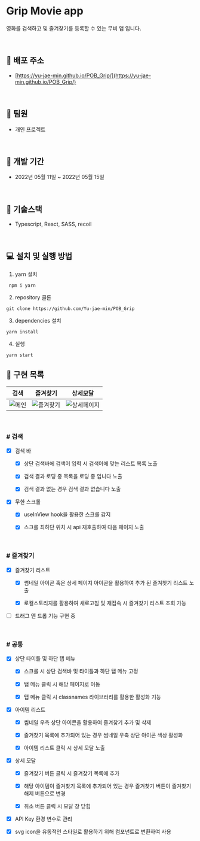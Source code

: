 # Grip Movie app

영화를 검색하고 및 즐겨찾기를 등록할 수 있는 무비 앱 입니다.

<br />

## 🎉 **배포 주소**

- [https://yu-jae-min.github.io/POB_Grip/](https://yu-jae-min.github.io/POB_Grip/)

<br />

## 👬 **팀원**

- 개인 프로젝트

<br>

## 📅 **개발 기간**

- 2022년 05월 11일 ~ 2022년 05월 15일

<br />

## 🔧 **기술스택**

- Typescript, React, SASS, recoil

<br />

## 💻 **설치 및 실행 방법**

1. yarn 설치

```
 npm i yarn
```

2. repository 클론

```
git clone https://github.com/Yu-jae-min/POB_Grip
```

3. dependencies 설치

```
yarn install
```

4. 실행

```
yarn start
```

## 📒 **구현 목록**

|검색|즐겨찾기|상세모달|
|:-:|:-:|:-:|
|![메인](https://user-images.githubusercontent.com/85284246/172516407-d10cc471-eb0d-454a-b24c-ffe3e36ba4bc.png)|![즐겨찾기](https://user-images.githubusercontent.com/85284246/172516432-a2f4772a-df34-41f9-b45c-1a336519935d.png)|![상세페이지](https://user-images.githubusercontent.com/85284246/172758956-d95dbd81-4db8-453d-b003-479cebc5064e.png)|

<br />

### # 검색

- [x] 검색 바

  - [x] 상단 검색바에 검색어 입력 시 검색어에 맞는 리스트 목록 노출

  - [x] 검색 결과 로딩 중 목록을 로딩 중 입니다 노출

  - [x] 검색 결과 없는 경우 검색 결과 없습니다 노출

- [x] 무한 스크롤

  - [x] useInView hook을 활용한 스크롤 감지

  - [x] 스크롤 최하단 위치 시 api 재호출하여 다음 페이지 노출

<br>

### # 즐겨찾기

- [x] 즐겨찾기 리스트

  - [x] 썸네일 아이콘 혹은 상세 페이지 아이콘을 활용하여 추가 된 즐겨찾기 리스트 노출

  - [x] 로컬스토리지를 활용하여 새로고침 및 재접속 시 즐겨찾기 리스트 조회 가능

- [ ] 드래그 앤 드롭 기능 구현 중

<br>

### # 공통

- [x] 상단 타이틀 및 하단 탭 메뉴

  - [x] 스크롤 시 상단 검색바 및 타이틀과 하단 탭 메뉴 고정

  - [x] 탭 메뉴 클릭 시 해당 페이지로 이동

  - [x] 탭 메뉴 클릭 시 classnames 라이브러리를 활용한 활성화 기능

- [x] 아이템 리스트

  - [x] 썸네일 우측 상단 아이콘을 활용하여 즐겨찾기 추가 및 삭제

  - [x] 즐겨찾기 목록에 추가되어 있는 경우 썸네일 우측 상단 아이콘 색상 활성화

  - [x] 아이템 리스트 클릭 시 상세 모달 노출

- [x] 상세 모달

  - [x] 즐겨찾기 버튼 클릭 시 즐겨찾기 목록에 추가

  - [x] 해당 아이템이 즐겨찾기 목록에 추가되어 있는 경우 즐겨찾기 버튼이 즐겨찾기 해제 버튼으로 변경

  - [x] 취소 버튼 클릭 시 모달 창 닫힘

- [x] API Key 환경 변수로 관리

- [x] svg icon을 유동적인 스타일로 활용하기 위해 컴포넌트로 변환하여 사용

<br>
